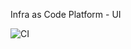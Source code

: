 Infra as Code Platform - UI

![CI](https://github.com/sanjeevmagoo/Infra-As-Code-UI/workflows/CI/badge.svg)
